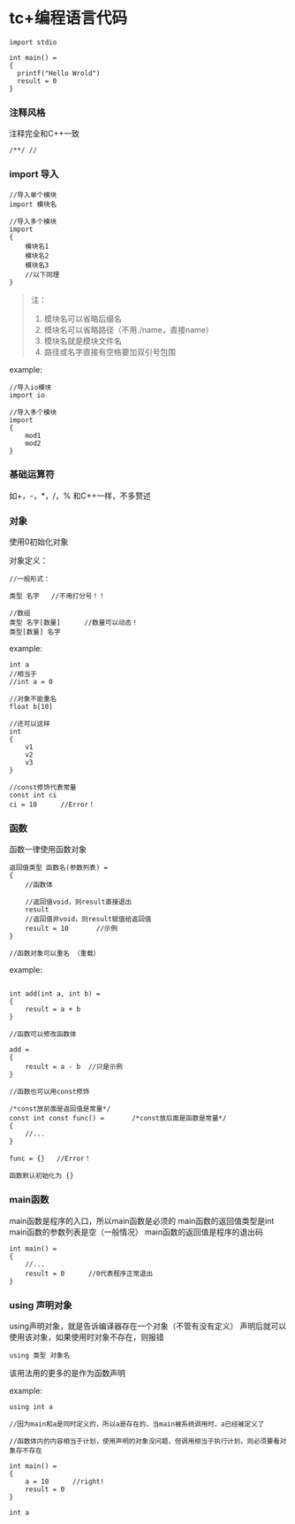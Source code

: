 
# tc+编程语言代码
```
import stdio

int main() = 
{
  printf("Hello Wrold")
  result = 0
}
```

### 注释风格
注释完全和C++一致
```
/**/ //
```
### import 导入

```
//导入单个模块
import 模块名

//导入多个模块
import
{
    模块名1
    模块名2
    模块名3
    //以下同理
}
```

> 注：
> 1. 模块名可以省略后缀名
> 2. 模块名可以省略路径（不用./name，直接name）
> 3. 模块名就是模块文件名
> 4. 路径或名字直接有空格要加双引号包围

example:
```
//导入io模块
import io

//导入多个模块
import
{
    mod1
    mod2
}
```
### 基础运算符

如+，-，*，/，%
和C++一样，不多赘述

### 对象

使用0初始化对象

对象定义：
```
//一般形式：

类型 名字   //不用打分号！！

//数组
类型 名字[数量]      //数量可以动态！
类型[数量] 名字
```

example:
```
int a
//相当于
//int a = 0

//对象不能重名
float b[10]

//还可以这样
int
{
    v1
    v2
    v3
}

//const修饰代表常量
const int ci
ci = 10      //Error！
```

### 函数

函数一律使用函数对象

```
返回值类型 函数名(参数列表) =
{
    //函数体

    //返回值void，则result直接退出
    result
    //返回值非void，则result赋值给返回值
    result = 10       //示例
}

//函数对象可以重名 （重载）
```

example:
```

int add(int a, int b) =
{
    result = a + b
}

//函数可以修改函数体

add = 
{
    result = a - b  //只是示例
}

//函数也可以用const修饰

/*const放前面是返回值是常量*/
const int const func() =       /*const放后面是函数是常量*/
{
    //...
}

func = {}   //Error！

函数默认初始化为 {}
```

### main函数

main函数是程序的入口，所以main函数是必须的
main函数的返回值类型是int
main函数的参数列表是空（一般情况）
main函数的返回值是程序的退出码

```
int main() =
{
    //...
    result = 0      //0代表程序正常退出
}
```

### using 声明对象

using声明对象，就是告诉编译器存在一个对象（不管有没有定义）
声明后就可以使用该对象，如果使用时对象不存在，则报错

```
using 类型 对象名
```

该用法用的更多的是作为函数声明

example:
```
using int a

//因为main和a是同时定义的，所以a是存在的，当main被系统调用时，a已经被定义了

//函数体内的内容相当于计划，使用声明的对象没问题，但调用相当于执行计划，则必须要看对象存不存在

int main() = 
{
    a = 10      //right!
    result = 0
}

int a
```
